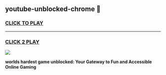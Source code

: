 
## youtube-unblocked-chrome 👋
<h3>
<a href="https://premium.freeplayer.one?title=youtube-unblocked-chrome&ref=14F">CLICK TO PLAY</a></h3>
<hr>

<h3>
<a href="https://premium.freeplayer.one?title=youtube-unblocked-chrome&ref=14F">CLICK 2 PLAY</a>
  
</h3>

<a href="https://premium.freeplayer.one?title=youtube-unblocked-chrome&ref=12F/"><img src="https://clearcache.store/games.png"></a>


**worlds hardest game unblocked: Your Gateway to Fun and Accessible Online Gaming**
